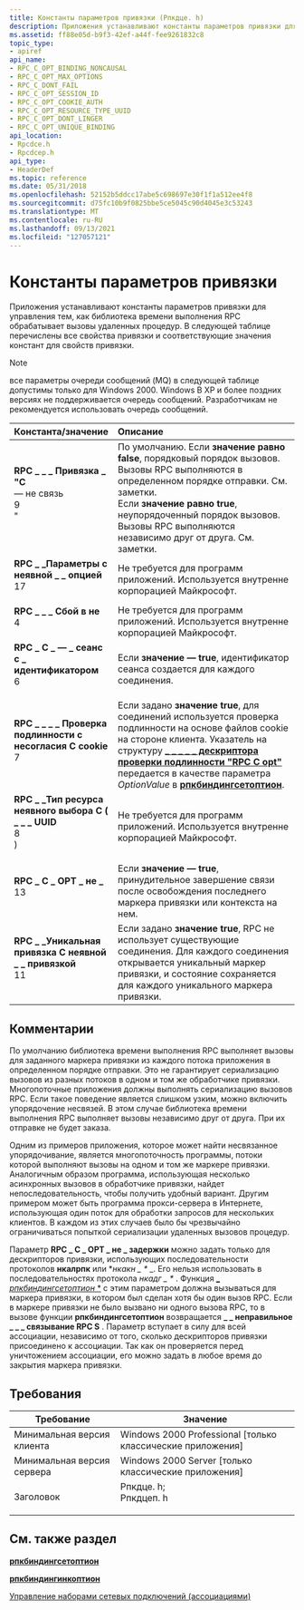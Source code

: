 ```yaml
---
title: Константы параметров привязки (Рпкдце. h)
description: Приложения устанавливают константы параметров привязки для управления тем, как библиотека времени выполнения RPC обрабатывает вызовы удаленных процедур. В следующей таблице перечислены все свойства привязки и соответствующие значения констант для свойств привязки.
ms.assetid: ff88e05d-b9f3-42ef-a44f-fee9261832c8
topic_type:
- apiref
api_name:
- RPC_C_OPT_BINDING_NONCAUSAL
- RPC_C_OPT_MAX_OPTIONS
- RPC_C_DONT_FAIL
- RPC_C_OPT_SESSION_ID
- RPC_C_OPT_COOKIE_AUTH
- RPC_C_OPT_RESOURCE_TYPE_UUID
- RPC_C_OPT_DONT_LINGER
- RPC_C_OPT_UNIQUE_BINDING
api_location:
- Rpcdce.h
- Rpcdcep.h
api_type:
- HeaderDef
ms.topic: reference
ms.date: 05/31/2018
ms.openlocfilehash: 52152b5ddcc17abe5c698697e30f1f1a512ee4f8
ms.sourcegitcommit: d75fc10b9f0825bbe5ce5045c90d4045e3c53243
ms.translationtype: MT
ms.contentlocale: ru-RU
ms.lasthandoff: 09/13/2021
ms.locfileid: "127057121"
---
```

# <a name="binding-option-constants"></a>Константы параметров привязки

Приложения устанавливают константы параметров привязки для управления тем, как библиотека времени выполнения RPC обрабатывает вызовы удаленных процедур. В следующей таблице перечислены все свойства привязки и соответствующие значения констант для свойств привязки.

> [!Note]  
> все параметры очереди сообщений (MQ) в следующей таблице допустимы только для Windows 2000. Windows В XP и более поздних версиях не поддерживается очередь сообщений. Разработчикам не рекомендуется использовать очередь сообщений.

 



| Константа/значение                                                                                                                                                                                                                                                        | Описание                                                                                                                                                                                                                                                                                           |
|:----------------------------------------------------------------------------------------------------------------------------------------------------------------------------------------------------------------------------------------------------------------------|:------------------------------------------------------------------------------------------------------------------------------------------------------------------------------------------------------------------------------------------------------------------------------------------------------|
| <span id="RPC_C_OPT_BINDING_NONCAUSAL"></span><span id="rpc_c_opt_binding_noncausal"></span><dl> <dt>**RPC \_ \_ \_ Привязка \_ "C**</dt> — не связь <dt>9</dt> " </dl>     | По умолчанию. Если **значение равно false**, порядковый порядок вызовов. Вызовы RPC выполняются в определенном порядке отправки. См. заметки.<br/> Если **значение равно true**, неупорядоченный порядок вызовов. Вызовы RPC выполняются независимо друг от друга. См. заметки.<br/>                                                                        |
| <span id="RPC_C_OPT_MAX_OPTIONS"></span><span id="rpc_c_opt_max_options"></span><dl> <dt>**RPC \_ \_Параметры с неявной \_ \_ опцией**</dt> <dt>17</dt> </dl>                      | Не требуется для программ приложений. Используется внутренне корпорацией Майкрософт.<br/>                                                                                                                                                                                                                         |
| <span id="RPC_C_DONT_FAIL"></span><span id="rpc_c_dont_fail"></span><dl> <dt>**RPC \_ \_ \_ Сбой в не**</dt> <dt>4</dt> </dl>                                          | Не требуется для программ приложений. Используется внутренне корпорацией Майкрософт.<br/>                                                                                                                                                                                                                         |
| <span id="RPC_C_OPT_SESSION_ID"></span><span id="rpc_c_opt_session_id"></span><dl> <dt>**RPC \_ C \_ — \_ сеанс с \_ идентификатором**</dt> <dt>6</dt> </dl>                          | Если **значение — true**, идентификатор сеанса создается для каждого соединения.<br/>                                                                                                                                                                                                                                |
| <span id="RPC_C_OPT_COOKIE_AUTH"></span><span id="rpc_c_opt_cookie_auth"></span><dl> <dt>**RPC \_ \_ \_ \_ Проверка подлинности с несогласия C cookie**</dt> <dt>7</dt> </dl>                       | Если задано **значение true**, для соединений используется проверка подлинности на основе файлов cookie на стороне клиента. Указатель на структуру [**\_ \_ \_ \_ \_ дескриптора проверки подлинности "RPC C opt"**](/windows/desktop/api/Rpcdcep/ns-rpcdcep-rpc_c_opt_cookie_auth_descriptor) передается в качестве параметра *OptionValue* в [**рпкбиндингсетоптион**](/windows/desktop/api/Rpcdce/nf-rpcdce-rpcbindingsetoption).<br/> |
| <span id="RPC_C_OPT_RESOURCE_TYPE_UUID"></span><span id="rpc_c_opt_resource_type_uuid"></span><dl> <dt>**RPC \_ \_Тип ресурса неявного выбора C ( \_ \_ \_ UUID**</dt> <dt>8</dt> ) </dl> | Не требуется для программ приложений. Используется внутренне корпорацией Майкрософт.<br/>                                                                                                                                                                                                                         |
| <span id="RPC_C_OPT_DONT_LINGER"></span><span id="rpc_c_opt_dont_linger"></span><dl> <dt>**RPC \_ C \_ OPT \_ не \_**</dt> <dt>13</dt> </dl>                      | Если **значение — true**, принудительное завершение связи после освобождения последнего маркера привязки или контекста на нем.<br/>                                                                                                                                                                                |
| <span id="RPC_C_OPT_UNIQUE_BINDING"></span><span id="rpc_c_opt_unique_binding"></span><dl> <dt>**RPC \_ \_Уникальная привязка C неявной \_ \_ привязкой**</dt> <dt>11</dt> </dl>             | Если задано **значение true**, RPC не использует существующие соединения. Для каждого соединения открывается уникальный маркер привязки, и состояние сохраняется для каждого уникального маркера привязки.<br/>                                                                                                               |



## <a name="remarks"></a>Комментарии

По умолчанию библиотека времени выполнения RPC выполняет вызовы для заданного маркера привязки из каждого потока приложения в определенном порядке отправки. Это не гарантирует сериализацию вызовов из разных потоков в одном и том же обработчике привязки. Многопоточные приложения должны выполнять сериализацию вызовов RPC. Если такое поведение является слишком узким, можно включить упорядочение несвязей. В этом случае библиотека времени выполнения RPC выполняет вызовы независимо друг от друга. При их отправке не будет заказа.

Одним из примеров приложения, которое может найти несвязанное упорядочивание, является многопоточность программы, потоки которой выполняют вызовы на одном и том же маркере привязки. Аналогичным образом программа, использующая несколько асинхронных вызовов в обработчике привязки, найдет непоследовательность, чтобы получить удобный вариант. Другим примером может быть программа прокси-сервера в Интернете, использующая один поток для обработки запросов для нескольких клиентов. В каждом из этих случаев было бы чрезвычайно ограничиваться попыткой сериализации удаленных вызовов процедур.

Параметр **RPC \_ C \_ OPT \_ не \_ задержки** можно задать только для дескрипторов привязки, использующих последовательности протоколов **нкалрпк** или **нкакн \_ \** _. Его нельзя использовать в последовательностях протокола _*нкадг \_ \**_ . Функция [_ *рпкбиндингсетоптион* *](/windows/desktop/api/Rpcdce/nf-rpcdce-rpcbindingsetoption) с этим параметром должна вызываться для маркера привязки, в котором был сделан хотя бы один вызов RPC. Если в маркере привязки не было вызвано ни одного вызова RPC, то в вызове функции **рпкбиндингсетоптион** возвращается **\_ \_ неправильное \_ \_ \_ связывание RPC S** . Параметр вступает в силу для всей ассоциации, независимо от того, сколько дескрипторов привязки присоединено к ассоциации. Так как он проверяется перед уничтожением ассоциации, его можно задать в любое время до закрытия маркера привязки.

## <a name="requirements"></a>Требования



| Требование | Значение |
|-------------------------------------|------------------------------------------------------------------------------------------------------------------------------------------------------|
| Минимальная версия клиента<br/> | Windows 2000 Professional \[только классические приложения\]<br/>                                                                                           |
| Минимальная версия сервера<br/> | Windows 2000 Server \[только классические приложения\]<br/>                                                                                                 |
| Заголовок<br/>                   | <dl> <dt>Рпкдце. h; </dt> <dt>Рпкдцеп. h</dt> </dl> |



## <a name="see-also"></a>См. также раздел

<dl> <dt>

[**рпкбиндингсетоптион**](/windows/desktop/api/Rpcdce/nf-rpcdce-rpcbindingsetoption)
</dt> <dt>

[**рпкбиндингинкоптион**](/windows/desktop/api/Rpcdce/nf-rpcdce-rpcbindinginqoption)
</dt> <dt>

[Управление наборами сетевых подключений (ассоциациями)](managing-network-connection-sets-associations-.md)
</dt> </dl>

 

 






